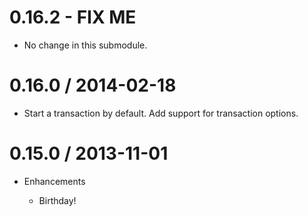 # 0.16.2 - FIX ME

* No change in this submodule.

# 0.16.0 / 2014-02-18

* Start a transaction by default. Add support for transaction options.

# 0.15.0 / 2013-11-01

* Enhancements

  * Birthday!
